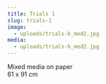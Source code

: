 ```yaml
---
title: Trials 1
slug: trials-1
image:
  - uploads/trials-b_med2.jpg
media:
  - uploads/trials-b_med2.jpg
---
```


Mixed media on paper  
61 x 91 cm
